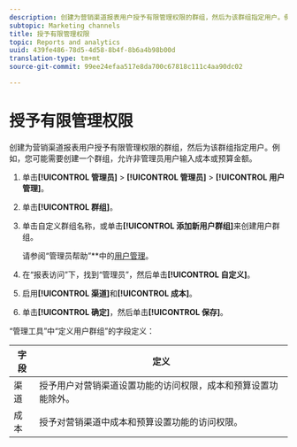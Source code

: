 ```yaml
---
description: 创建为营销渠道报表用户授予有限管理权限的群组，然后为该群组指定用户。例如，您可能需要创建一个群组，允许非管理员用户输入成本或预算金额。
subtopic: Marketing channels
title: 授予有限管理权限
topic: Reports and analytics
uuid: 439fe486-78d5-4d58-8b4f-8b6a4b98b00d
translation-type: tm+mt
source-git-commit: 99ee24efaa517e8da700c67818c111c4aa90dc02

---
```



# 授予有限管理权限

创建为营销渠道报表用户授予有限管理权限的群组，然后为该群组指定用户。例如，您可能需要创建一个群组，允许非管理员用户输入成本或预算金额。

1. 单击&#x200B;**[!UICONTROL 管理员]** &gt; **[!UICONTROL 管理员]** &gt; **[!UICONTROL 用户管理]**。
1. 单击&#x200B;**[!UICONTROL 群组]**。
1. 单击自定义群组名称，或单击&#x200B;**[!UICONTROL 添加新用户群组]**&#x200B;来创建用户群组。

   请参阅“管理员帮助”**&#x200B;中的[用户管理](https://marketing.adobe.com/resources/help/en_US/reference/user_management.html)。

1. 在“报表访问”下，找到“管理员”，然后单击&#x200B;**[!UICONTROL 自定义]**。
1. 启用&#x200B;**[!UICONTROL 渠道]**&#x200B;和&#x200B;**[!UICONTROL 成本]**。
1. 单击&#x200B;**[!UICONTROL 确定]**，然后单击&#x200B;**[!UICONTROL 保存]**。

“管理工具”中“定义用户群组”的字段定义：

| 字段 | 定义 |
|--- |--- |
| 渠道 | 授予用户对营销渠道设置功能的访问权限，成本和预算设置功能除外。 |
| 成本 | 授予对营销渠道中成本和预算设置功能的访问权限。 |
